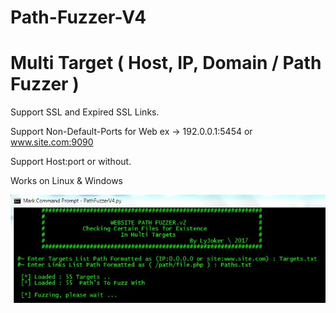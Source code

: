 # Path-Fuzzer-V4
# Multi Target ( Host, IP, Domain / Path Fuzzer )

Support SSL and Expired SSL Links.

Support Non-Default-Ports for Web ex -> 192.0.0.1:5454 or www.site.com:9090

Support Host:port or without.

Works on Linux & Windows 

![Screenshot](screenshot.JPG?raw=true)
